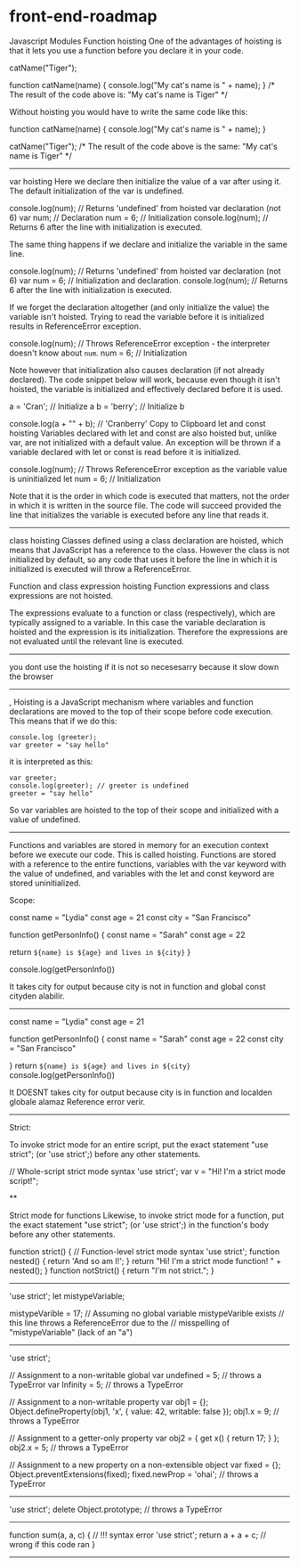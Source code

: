 # front-end-roadmap
Javascript Modules
Function hoisting
One of the advantages of hoisting is that it lets you use a function before you declare it in your code.

catName("Tiger");

function catName(name) {
  console.log("My cat's name is " + name);
}
/*
The result of the code above is: "My cat's name is Tiger"
*/

Without hoisting you would have to write the same code like this:

function catName(name) {
  console.log("My cat's name is " + name);
}

catName("Tiger");
/*
The result of the code above is the same: "My cat's name is Tiger"
*/

****************

var hoisting
Here we declare then initialize the value of a var after using it. The default initialization of the var is undefined.

console.log(num); // Returns 'undefined' from hoisted var declaration (not 6)
var num; // Declaration
num = 6; // Initialization
console.log(num); // Returns 6 after the line with initialization is executed.

The same thing happens if we declare and initialize the variable in the same line.

console.log(num); // Returns 'undefined' from hoisted var declaration (not 6)
var num = 6; // Initialization and declaration.
console.log(num); // Returns 6 after the line with initialization is executed.

If we forget the declaration altogether (and only initialize the value) the variable isn't hoisted. Trying to read the variable before it is initialized results in ReferenceError exception.

console.log(num); // Throws ReferenceError exception - the interpreter doesn't know about `num`.
num = 6; // Initialization

Note however that initialization also causes declaration (if not already declared). The code snippet below will work, because even though it isn't hoisted, the variable is initialized and effectively declared before it is used.

a = 'Cran'; // Initialize a
b = 'berry'; // Initialize b

console.log(a + "" + b); // 'Cranberry'
Copy to Clipboard
let and const hoisting
Variables declared with let and const are also hoisted but, unlike var, are not initialized with a default value. An exception will be thrown if a variable declared with let or const is read before it is initialized.

console.log(num); // Throws ReferenceError exception as the variable value is uninitialized
let num = 6; // Initialization

Note that it is the order in which code is executed that matters, not the order in which it is written in the source file. The code will succeed provided the line that initializes the variable is executed before any line that reads it.

********************

class hoisting
Classes defined using a class declaration are hoisted, which means that JavaScript has a reference to the class. However the class is not initialized by default, so any code that uses it before the line in which it is initialized is executed will throw a ReferenceError.

Function and class expression hoisting
Function expressions and class expressions are not hoisted.

The expressions evaluate to a function or class (respectively), which are typically assigned to a variable. In this case the variable declaration is hoisted and the expression is its initialization. Therefore the expressions are not evaluated until the relevant line is executed.

*****************

you dont use the hoisting if it is not so necesesarry because it slow down the browser

*******
,
Hoisting is a JavaScript mechanism where variables and function declarations are moved to the top of their scope before code execution. This means that if we do this:

    console.log (greeter);
    var greeter = "say hello"
it is interpreted as this:

    var greeter;
    console.log(greeter); // greeter is undefined
    greeter = "say hello"
So var variables are hoisted to the top of their scope and initialized with a value of undefined.

*******************

Functions and variables are stored in memory for an execution context before we execute our code. This is called hoisting.
Functions are stored with a reference to the entire functions, variables with the var keyword with the value of undefined, and variables with the let and const keyword are stored uninitialized.

Scope:

const name = "Lydia"
const age = 21
const city = "San Francisco"


function getPersonInfo() {
  const name = "Sarah"
  const age = 22

  return `${name} is ${age} and lives in ${city}`
}

console.log(getPersonInfo())

It takes city for output because city is not in function and global const cityden alabilir.

***

const name = "Lydia"
const age = 21


function getPersonInfo() {
  const name = "Sarah"
  const age = 22
const city = "San Francisco"	
  
}
return `${name} is ${age} and lives in ${city}`
console.log(getPersonInfo())

It DOESNT takes city for output because city is  in function and localden globale alamaz Reference error verir.


************************

Strict:

To invoke strict mode for an entire script, put the exact statement "use strict"; (or 'use strict';) before any other statements.

// Whole-script strict mode syntax
'use strict';
var v = "Hi! I'm a strict mode script!";

**

Strict mode for functions
Likewise, to invoke strict mode for a function, put the exact statement "use strict"; (or 'use strict';) in the function's body before any other statements.

function strict() {
  // Function-level strict mode syntax
  'use strict';
  function nested() { return 'And so am I!'; }
  return "Hi!  I'm a strict mode function!  " + nested();
}
function notStrict() { return "I'm not strict."; }

***

'use strict';
let mistypeVariable;
                      
mistypeVarible = 17;  // Assuming no global variable mistypeVarible exists
                      // this line throws a ReferenceError due to the
                      // misspelling of "mistypeVariable" (lack of an "a")

***

'use strict';

// Assignment to a non-writable global
var undefined = 5; // throws a TypeError
var Infinity = 5; // throws a TypeError

// Assignment to a non-writable property
var obj1 = {};
Object.defineProperty(obj1, 'x', { value: 42, writable: false });
obj1.x = 9; // throws a TypeError

// Assignment to a getter-only property
var obj2 = { get x() { return 17; } };
obj2.x = 5; // throws a TypeError

// Assignment to a new property on a non-extensible object
var fixed = {};
Object.preventExtensions(fixed);
fixed.newProp = 'ohai'; // throws a TypeError

***

'use strict';
delete Object.prototype; // throws a TypeError

***

function sum(a, a, c) { // !!! syntax error
  'use strict';
  return a + a + c; // wrong if this code ran
}

***

